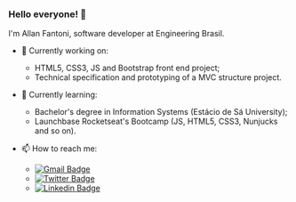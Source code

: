 ### Hello everyone! 👋

I'm Allan Fantoni, software developer at Engineering Brasil.

- 🔭 Currently working on:
  * HTML5, CSS3, JS and Bootstrap front end project;
  * Technical specification and prototyping of a MVC structure project.
  
- 🌱 Currently learning:
  * Bachelor's degree in Information Systems (Estácio de Sá University);
  * Launchbase Rocketseat's Bootcamp (JS, HTML5, CSS3, Nunjucks and so on).
  
- 📫 How to reach me: 
  * [![Gmail Badge](https://img.shields.io/badge/-allan.fantoni@gmail.com-c14438?style=flat-square&logo=Gmail&logoColor=white&link=mailto:allan.fantoni@gmail.com)](mailto:allan.fantoni@gmail.com)
  * [![Twitter Badge](https://img.shields.io/badge/-@allan_fantoni-04BF58?style=flat-square&logo=Twitter&logoColor=white&link=https://twitter.com/allan_fantoni)](https://twitter.com/allan_fantoni)
  * [![Linkedin Badge](https://img.shields.io/badge/-Allan%20Fantoni-blue?style=flat-square&logo=Linkedin&logoColor=white&link=https://www.linkedin.com/in/allanfantoni/)](https://www.linkedin.com/in/allanfantoni/)
